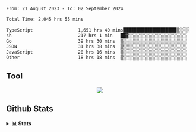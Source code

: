 <!--START_SECTION:waka-->

```txt
From: 21 August 2023 - To: 02 September 2024

Total Time: 2,045 hrs 55 mins

TypeScript                 1,651 hrs 40 mins████████████████████▒░░░░   80.73 %
sh                         217 hrs 1 min   ██▓░░░░░░░░░░░░░░░░░░░░░░   10.61 %
Go                         39 hrs 30 mins  ▒░░░░░░░░░░░░░░░░░░░░░░░░   01.93 %
JSON                       31 hrs 38 mins  ▒░░░░░░░░░░░░░░░░░░░░░░░░   01.55 %
JavaScript                 20 hrs 16 mins  ▒░░░░░░░░░░░░░░░░░░░░░░░░   00.99 %
Other                      18 hrs 18 mins  ▒░░░░░░░░░░░░░░░░░░░░░░░░   00.90 %
```

<!--END_SECTION:waka-->

## Tool
<p align="center">
  <a href="https://github.com/chaninlaw">
    <img src="https://skillicons.dev/icons?i=js,typescript,express,nodejs,react,next,postgres,mongodb,html,css,styledcomponents,tailwind,materialui,figma,git,github&perline=8" />
  </a>
</p>

## Github Stats
<details close>
  <summary><b>📊 Stats</b></summary>
  <div align = "center">
    
<picture>
  <source
    srcset="https://github-readme-stats.vercel.app/api?username=chaninlaw&show_icons=true&theme=dark"
    media="(prefers-color-scheme: dark)"
  />
  <source
    srcset="https://github-readme-stats.vercel.app/api?username=chaninlaw&show_icons=true"
    media="(prefers-color-scheme: light), (prefers-color-scheme: no-preference)"
  />
  <img src="https://github-readme-stats.vercel.app/api?username=chaninlaw&show_icons=true" />
</picture>
    
<picture>
  <source
    srcset="https://github-readme-stats.vercel.app/api/top-langs/?username=chaninlaw&layout=donut&theme=dark"
    media="(prefers-color-scheme: dark)"
  />
  <source
    srcset="https://github-readme-stats.vercel.app/api/top-langs/?username=chaninlaw&layout=donut"
    media="(prefers-color-scheme: light), (prefers-color-scheme: no-preference)"
  />
  <img src="https://github-readme-stats.vercel.app/api/top-langs/?username=chaninlaw&layout=donut" />
</picture>
    
  </div>
  
</details>

